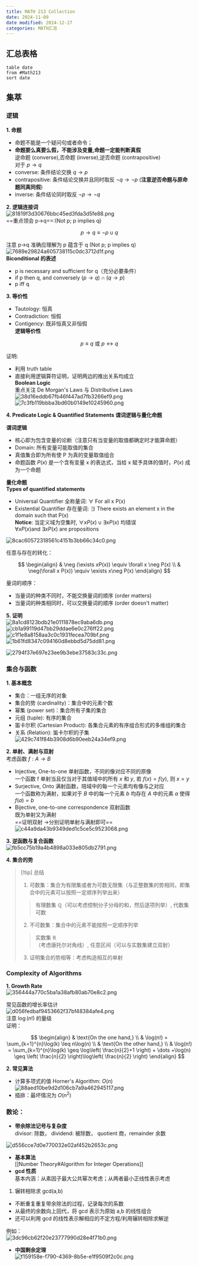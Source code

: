 ```yaml
---
title: MATH 213 Collection
date: 2024-11-09
date modified: 2024-12-27
categories: MATH汇总
---
```


## 汇总表格

```dataview
table date
from #Math213
sort date
```


## 集萃

### 逻辑

**1. 命题**
- 命题不能是一个疑问句或者命令；
- **命题要么真要么假，不能涉及变量,命题一定能判断真假**  
逆命题 (converse),否命题 (inverse),逆否命题 (contrapositive)  
对于 $p\to q$
- converse: 条件结论交换 $q\to p$
- contrapositive: 条件结论交换并且同时取反 $\neg q\to \neg p$ (**注意逆否命题与原命题同真同假**)
- inverse: 条件结论同时取反 $\neg p\to \neg q$


**2. 逻辑连接词**  
![81819f3d30676bbc45ed3fda3d5fe88.png](https://s2.loli.net/2024/09/13/HehUVGDiEzQ9MWF.png)  
==重点领会 p->q==:(Not p; p implies q)

$$
p\to q \equiv \neg  p\cup q
$$

注意 p->q 准确应理解为 p 蕴含于 q (Not p; p implies q)  
![7689e29824a605738115c0dc3712d1f.png](https://s2.loli.net/2024/09/13/nruBSdofRc5i1H3.png)  
**Biconditional 的表述**
- p is necessary and sufficient for q（充分必要条件）
- if p then q, and conversely $(p\to q)\cap (q\to p)$
- p iff q

**3. 等价性**
- Tautology: 恒真
- Contradiction: 恒假
- Contigency: 既非恒真又非恒假  
**逻辑等价性**

$$
p \equiv q \text{ 或  } p   \leftrightarrow q
$$

证明:
- 利用 truth table
- 直接利用逻辑算符证明，证明两边的推出关系均成立  
**Boolean Logic**  
重点关注 De Morgan's Laws 与 Distributive Laws  
![38d16eddb67fb46f447ad7fb3266ef9.png](https://s2.loli.net/2024/12/27/IKvyJ4TSsNmx8wQ.png)  
![7c3fb119bbba3bd60b0149e10245960.png](https://s2.loli.net/2024/12/27/zs3p6AmDndja8xC.png)

**4. Predicate Logic & Quantified Statements 谓词逻辑与量化命题**

**谓词逻辑**
- 核心即为包含变量的论断（注意只有当变量的取值都确定时才能算命题）
- Domain: 所有变量可能取值的集合
- 真值集合即为所有使 P 为真的变量取值组合
- 命题函数 $P(x)$ 是一个含有变量 x 的表达式，当给 x 赋予具体的值时，$P(x)$ 成为一个命题  

**量化命题**  
**Types of quantified statements**
- Universal Quantifier 全称量词: $\forall$ For all x P(x)
- Existential Quantifier 存在量词: $\exists$ There exists an element x in the domain such that P(x)  
**Notice**: 当定义域为空集时, $\forall xP(x) \cup \exists xP(x)$ 均错误  
$\forall xP(x) \text{and}\  \exists xP(x)$ are propositions

![8cac60572318561c4151b3bb66c34c0.png](https://s2.loli.net/2024/09/14/VYQxC8oEpJczTIZ.png)

任意与存在的转化：

$$
\begin{align}
& \neg (\exists xP(x)) \equiv \forall x \neg P(x)  \\
& \neg(\forall x P(x)) \equiv \exists x\neg P(x)
\end{align}
$$

量词的顺序：
- 当量词的种类不同时，不能交换量词的顺序 (order matters)
- 当量词的种类相同时，可以交换量词的顺序 (order doesn't matter)

**5. 证明**  
![8a1cd8123bdb21e0111878ec9aba6db.png](https://s2.loli.net/2024/12/27/ZraBi4yxLp9tY3G.png)  
![cb1a99119d47bb29ddae6e0c276ff22.png](https://s2.loli.net/2024/12/27/Bcwtr7IJOaQFi2U.png)  
![c1f1e8a8158aa3c0c1931fecea709bf.png](https://s2.loli.net/2024/12/27/BzO9a1GLxwrJdHp.png)  
![1b61fd8347c094160d8ebbd5d75dd81.png](https://s2.loli.net/2024/12/27/6InOAeMTVmhdsyu.png)

![2794f37e697e23ee9b3ebe37583c33c.png](https://s2.loli.net/2024/12/27/wgCNW8I4tz6u1cT.png)

### 集合与函数

**1. 基本概念**
- 集合：一组无序的对象
- 集合的势 (cardinality)：集合中的元素个数
- 幂集 (power set)：集合所有子集的集合
- 元组 (tuple): 有序的集合
- 笛卡尔积 (Cartesian Product): 各集合元素的有序组合形式的多维组的集合
- 关系 (Relation): 笛卡尔积的子集  
![429c741f84b3908d6b90eeb24a34ef9.png](https://s2.loli.net/2024/12/27/oFdpnaHis8Gy23q.png)

**2. 单射、满射与双射**  
考虑函数 $f:A\to B$
- Injective, One-to-one 单射函数，不同的像对应不同的原像  
一个函数 f 单射当且仅当对于其值域中的所有 $x$ 和 $y$, 若 $f(x)=f(y)$, 则 $x=y$
- Surjective, Onto 满射函数，陪域中的每一个元素均有像与之对应  
一个函数称为满射，如果对于 $B$ 中的每一个元素 $b$ 均存在 $A$ 中的元素 $a$ 使得 $f(a)=b$
- Bijective, one-to-one correspondence 双射函数  
既为单射又为满射  
==证明双射 ->分别证明单射与满射即可==  
![c44a9da43b9349ded1c5ce5c9523068.png](https://s2.loli.net/2024/09/29/i4F3Xxa69GY1D5V.png)

**3. 逆函数与复合函数**  
![fb5cc75b19a4b4898a033e805db2791.png](https://s2.loli.net/2024/12/27/6rXcVJDF31nyhCw.png)

**4. 集合的势**

> [!tip] 总结
> 1. 可数集：集合为有限集或者为可数无限集（与正整数集的势相同，即集合中的元素可以按照一定顺序列举出来） 
>
>> 有理数集 $\mathbb{Q}$（可以考虑控制分子分母的和，然后逐项列举）, 代数集可数
>
> 2. 不可数集：集合中的元素不能按照一定顺序列举
>
>> 实数集 $\mathbb{R}$（考虑康托尔对角线）, 任意区间（可以与实数集建立双射）
>
>3. 证明集合的势相等：考虑构造相互的单射

### Complexity of Algorithms

**1. Growth Rate**  
![356444a770c5ba1a38afb80ab70e8c2.png](https://s2.loli.net/2024/12/27/oPNID7Wf5ZiBrcF.png)

常见函数的增长率估计  
![d056fedbaf9453662f37bf48384afe4.png](https://s2.loli.net/2024/10/11/8T6ZBCHq1YReWJD.png)  
注意 $\log(n!)$ 的量级  
证明：

$$
\begin{align}
& \text{On the one hand,}  \\
& \log(n!) = \sum_{k=1}^{n}\log(k) \leq n\log(n)  \\
& \text{On the other hand,} \\
& \log(n!) = \sum_{k=1}^{n}\log(k) \geq \log\left( \frac{n}{2}+1 \right) + \dots +\log(n) \geq \left( \frac{n}{2} \right)\log\left( \frac{n}{2} \right)
\end{align}
$$

**2. 常见算法**
- 计算多项式的值 Horner's Algorithm: $O(n)$  
![88aed10be9d2d106cb7a9a462945117.png](https://s2.loli.net/2024/10/11/yUhqbH56JojklGE.png)
- 插排：最坏情况为 $O(n^{2})$

### 数论：

- **带余除法记号与复杂度**  
divisor: 除数， dividend: 被除数， quotient 商，remainder 余数  

![d556cce7d0e770032e02af452b2653c.png](https://s2.loli.net/2024/10/16/hL3lQM5sHf1BZTq.png)

- **基本算法**  
[[Number Theory#Algorithm for Integer Operations]]
- **gcd 性质**  
基本内涵：从素因子最大公共幂次考虑；从两者最小正线性表示考虑
1. 辗转相除求 gcd(a,b)
- 不断重复重复带余除法的过程，记录每次的系数
- 从最终的余数向上回代，将 gcd 表示为原始 a,b 的线性组合
- 还可以利用 gcd 的线性表示解相应的不定方程/利用辗转相除求解逆

例如：  
![3dc96cb62f20e23777990d28e4f71b0.png](https://s2.loli.net/2024/12/02/lYQZuejgW1RDSHa.png)

- **中国剩余定理**  
![f159158e-f790-4369-8b5e-e1f9509f2c0c.png](https://s2.loli.net/2024/12/03/mBhQ2dzepiKrUAy.png)


